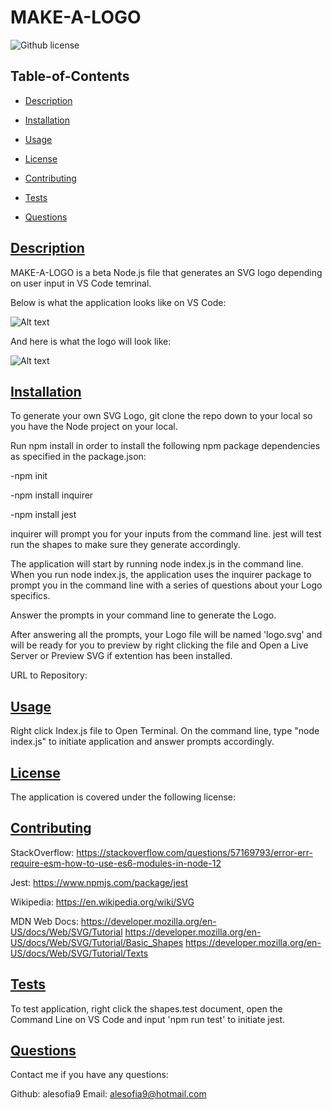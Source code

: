 
# MAKE-A-LOGO
    
![Github license](https://img.shields.io/badge/license-MIT-blue.svg)
  
## Table-of-Contents
  
* [Description](#description)
* [Installation](#installation)
* [Usage](#usage)

* [License](#license)
      
* [Contributing](#contributing)
* [Tests](#tests)
* [Questions](#questions)
    
## [Description](#table-of-contents)
    
MAKE-A-LOGO is a beta Node.js file that generates an SVG logo depending on user input in VS Code temrinal. 

Below is what the application looks like on VS Code:

![Alt text](/Screenshot%202023-10-31%20at%2010.52.09 PM.png)


And here is what the logo will look like:

![Alt text](/Screenshot%202023-10-31%20at%2010.54.13 PM.png)


## [Installation](#table-of-contents)
  
To generate your own SVG Logo, git clone the repo down to your local so you have the Node project on your local.

Run npm install in order to install the following npm package dependencies as specified in the package.json:

-npm init

-npm install inquirer

-npm install jest

inquirer will prompt you for your inputs from the command line. jest will test run the shapes to make sure they generate accordingly.

The application will start by running node index.js in the command line. When you run node index.js, the application uses the inquirer package to prompt you in the command line with a series of questions about your Logo specifics.

Answer the prompts in your command line to generate the Logo.

After answering all the prompts, your Logo file will be named 'logo.svg' and will be ready for you to preview by right clicking the file and Open a Live Server or Preview SVG if extention has been installed.

URL to Repository:
  
## [Usage](#table-of-contents)
  
Right click Index.js file to Open Terminal. On the command line, type "node index.js" to initiate application and answer prompts accordingly.
    

## [License](#table-of-contents)
  
The application is covered under the following license:
  
    
[](https://choosealicense.com/licenses/mit/)
      
      
  
## [Contributing](#table-of-contents)
    
StackOverflow: https://stackoverflow.com/questions/57169793/error-err-require-esm-how-to-use-es6-modules-in-node-12 

Jest: https://www.npmjs.com/package/jest

Wikipedia: https://en.wikipedia.org/wiki/SVG

MDN Web Docs: 
https://developer.mozilla.org/en-US/docs/Web/SVG/Tutorial 
https://developer.mozilla.org/en-US/docs/Web/SVG/Tutorial/Basic_Shapes 
https://developer.mozilla.org/en-US/docs/Web/SVG/Tutorial/Texts

## [Tests](#table-of-contents)
  
To test application, right click the shapes.test document, open the Command Line on VS Code and input 'npm run test' to initiate jest.
  
## [Questions](#table-of-contents)

Contact me if you have any questions:

Github: alesofia9 
Email: alesofia9@hotmail.com